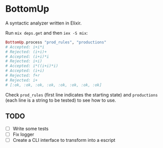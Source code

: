 # BottomUp

A syntactic analyzer written in Elixir.

Run `mix deps.get` and then `iex -S mix`:
```elixir
BottomUp.process "prod_rules", "productions"
# Accepted: i+i*i
# Rejected: (i+i)+
# Accepted: (i+i)*i
# Rejected: i+i)
# Accepted: i*((i+i)*i)
# Accepted: (i+i)
# Rejected: f+r
# Rejected: i+
# [:ok, :ok, :ok, :ok, :ok, :ok, :ok, :ok]
```

Check `prod_rules` (first line indicates the starting state) and `productions` (each line is a string to be tested) to see how to use.

## TODO
- [ ] Write some tests
- [ ] Fix logger
- [ ] Create a CLI interface to transform into a escript
